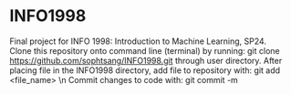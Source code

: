 # INFO1998
Final project for INFO 1998: Introduction to Machine Learning, SP24.  
Clone this repository onto command line (terminal) by running: git clone https://github.com/sophtsang/INFO1998.git through user directory.
After placing file in the INFO1998 directory, add file to repository with: git add <file_name> \n
Commit changes to code with: git commit -m <message>
